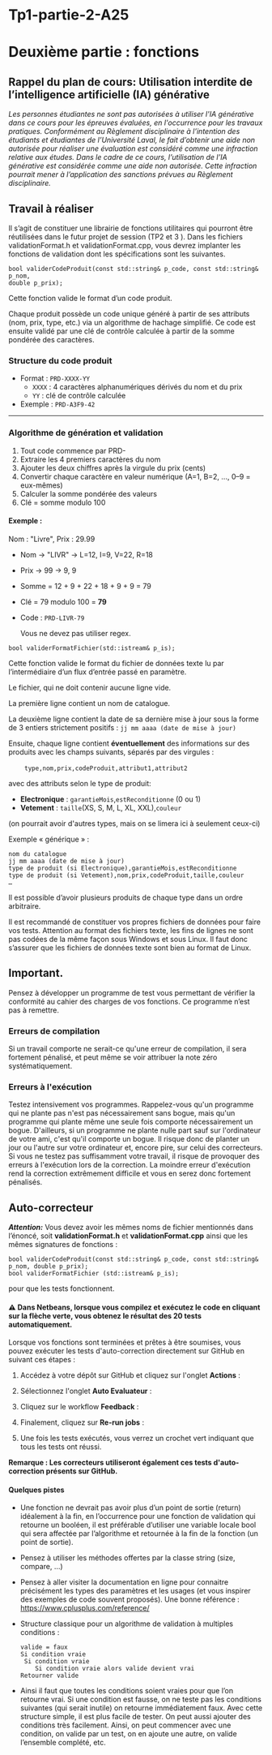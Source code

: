 # Tp1-partie-2-A25

# Deuxième partie : fonctions

## Rappel du plan de cours: Utilisation interdite de l’intelligence artificielle (IA) générative

*Les personnes étudiantes ne sont pas autorisées à utiliser l'IA générative dans ce cours pour les épreuves évaluées, en l'occurrence pour les travaux pratiques. Conformément au Règlement disciplinaire à l’intention des étudiants et étudiantes de l’Université Laval, le fait d’obtenir une aide non autorisée pour réaliser une évaluation est considéré comme une infraction relative aux études. Dans le cadre de ce cours, l’utilisation de l’IA générative est considérée comme une aide non autorisée. Cette infraction pourrait mener à l’application des sanctions prévues au Règlement disciplinaire.*

## Travail à réaliser

Il s’agit de constituer une librairie de fonctions utilitaires qui pourront être réutilisées dans le futur projet de session (TP2 et 3 ).
Dans les fichiers validationFormat.h et validationFormat.cpp, vous devrez implanter les fonctions de validation dont les spécifications sont les suivantes.

```
bool validerCodeProduit(const std::string& p_code, const std::string& p_nom, 
double p_prix); 
```

Cette fonction valide le format d’un code produit.

Chaque produit possède un code unique généré à partir de ses attributs (nom, prix, type, etc.) via un algorithme de hachage simplifié. Ce code est ensuite validé par une clé de contrôle calculée à partir de la somme pondérée des caractères.

### **Structure du code produit**

- Format : `PRD-XXXX-YY`
  - `XXXX` : 4 caractères alphanumériques dérivés du nom et du prix
  - `YY` : clé de contrôle calculée
- Exemple : `PRD-A3F9-42`

---

### **Algorithme de génération et validation**

1. Tout code commence par PRD-
2. Extraire les 4 premiers caractères du nom
3. Ajouter les deux chiffres après la virgule du prix (cents)
4. Convertir chaque caractère en valeur numérique (A=1, B=2, ..., 0–9 = eux-mêmes)
5. Calculer la somme pondérée des valeurs
6. Clé = somme modulo 100

#### Exemple :

Nom : "Livre", Prix : 29.99

- Nom → "LIVR" → L=12, I=9, V=22, R=18

- Prix → 99 → 9, 9

- Somme = 12 + 9 + 22 + 18 + 9 + 9 = 79

- Clé = 79 modulo 100 = **79**

- Code : `PRD-LIVR-79`
  
  Vous ne devez pas utiliser regex.

```
bool validerFormatFichier(std::istream& p_is);
```

Cette fonction valide le format du fichier de données texte lu par l’intermédiaire d’un flux d’entrée passé en paramètre.

Le fichier, qui ne doit contenir aucune ligne vide. 

La première ligne contient un nom de catalogue.

La deuxième ligne contient la date de sa dernière mise à jour sous la forme de 3 entiers strictement positifs : `jj mm aaaa (date de mise à jour)`

Ensuite, chaque ligne contient **éventuellement** des informations sur des produits avec les champs suivants, séparés par des virgules : 

        `type,nom,prix,codeProduit,attribut1,attribut2`

avec des attributs selon le type de produit:

- **Electronique** : `garantieMois`,`estReconditionne` (0 ou 1)
- **Vetement** : `taille`(XS, S, M, L, XL, XXL),`couleur`

(on pourrait avoir d'autres types, mais on se limera ici à seulement ceux-ci)

Exemple « générique » :

```
nom du catalogue
jj mm aaaa (date de mise à jour)
type de produit (si Electronique),garantieMois,estReconditionne
type de produit (si Vetement),nom,prix,codeProduit,taille,couleur
…
```

Il est possible d’avoir plusieurs produits de chaque type dans un ordre arbitraire.

Il est recommandé de constituer vos propres fichiers de données pour faire vos tests. Attention au format des fichiers texte, les fins de lignes ne sont pas codées de la même façon sous Windows et sous Linux. Il faut donc s’assurer que les fichiers de données texte sont bien au format de Linux.

## Important.

Pensez à développer un programme de test vous permettant de vérifier la conformité au cahier des charges de vos fonctions. Ce programme n’est pas à remettre. 

### Erreurs de compilation

Si un travail comporte ne serait-ce qu'une erreur de compilation, il sera fortement pénalisé, et peut même se voir attribuer la note zéro systématiquement.

### Erreurs à l'exécution

Testez intensivement vos programmes. Rappelez-vous qu'un programme qui ne plante pas n'est pas nécessairement sans bogue, mais qu'un programme qui plante même une seule fois comporte nécessairement un bogue. D'ailleurs, si un programme ne plante nulle part sauf sur l'ordinateur de votre ami, c'est qu'il comporte un bogue. Il risque donc de planter un jour ou l'autre sur votre ordinateur et, encore pire, sur celui des correcteurs.
Si vous ne testez pas suffisamment votre travail, il risque de provoquer des erreurs à l'exécution lors de la correction. La moindre erreur d'exécution rend la correction extrêmement difficile et vous en serez donc fortement pénalisés.

## Auto-correcteur

***Attention:*** Vous devez avoir les mêmes noms de fichier mentionnés dans l’énoncé, soit **validationFormat.h** et **validationFormat.cpp** ainsi que les mêmes signatures de fonctions :

```
bool validerCodeProduit(const std::string& p_code, const std::string& p_nom, double p_prix); 
bool validerFormatFichier (std::istream& p_is);
```

pour que les tests fonctionnent.

#### ⚠️ Dans Netbeans, lorsque vous compilez et exécutez le code en cliquant sur la flèche verte, vous obtenez le résultat des 20 tests automatiquement.

Lorsque vos fonctions sont terminées et prêtes à être soumises, vous pouvez exécuter les tests d'auto-correction directement sur GitHub en suivant ces étapes :

1. Accédez à votre dépôt sur GitHub et cliquez sur l'onglet **Actions** :

2. Sélectionnez l'onglet **Auto Evaluateur** :

3. Cliquez sur le workflow **Feedback** :

4. Finalement, cliquez sur **Re-run jobs** :

5. Une fois les tests exécutés, vous verrez un crochet vert indiquant que tous les tests ont réussi.

**Remarque : Les correcteurs utiliseront également ces tests d'auto-correction présents sur GitHub.**

#### Quelques pistes

- Une fonction ne devrait pas avoir plus d’un point de sortie (return) idéalement à la fin, en l’occurrence pour une fonction de validation qui retourne un booléen, il est préférable d’utiliser une variable locale bool qui sera affectée par l’algorithme et retournée à la fin de la fonction (un point de sortie).

- Pensez à utiliser les méthodes offertes par la classe string (size, compare, …)

- Pensez à aller visiter la documentation en ligne pour connaitre précisément les types des paramètres et les usages (et vous inspirer des exemples de code souvent proposés). Une bonne référence : https://www.cplusplus.com/reference/

- Structure classique pour un algorithme de validation à multiples conditions :
  
  ```
  valide = faux
  Si condition vraie
   Si condition vraie
      Si condition vraie alors valide devient vrai
  Retourner valide
  ```

- Ainsi il faut que toutes les conditions soient vraies pour que l’on retourne vrai. Si une condition est fausse, on ne teste pas les conditions suivantes (qui serait inutile) on retourne immédiatement faux. Avec cette structure simple, il est plus facile de tester. On peut aussi ajouter des conditions très facilement. Ainsi, on peut commencer avec une condition, on valide par un test, on en ajoute une autre, on valide l’ensemble complété, etc.
